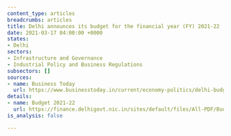 ```yaml
---
content_type: articles
breadcrumbs: articles
title: Delhi announces its budget for the financial year (FY) 2021-22
date: 2021-03-17 04:00:00 +0000
states:
- Delhi
sectors:
- Infrastructure and Governance
- Industrial Policy and Business Regulations
subsectors: []
sources:
- name: Business Today
  url: https://www.businesstoday.in/current/economy-politics/delhi-budget-2021rs-9934-cr-for-health-sector-rs-16377-crore-for-education/story/433383.html
details:
- name: Budget 2021-22
  url: https://finance.delhigovt.nic.in/sites/default/files/All-PDF/Budget%20at%20a%20Glance%202021-22.pdf
is_analysis: false

---
```


